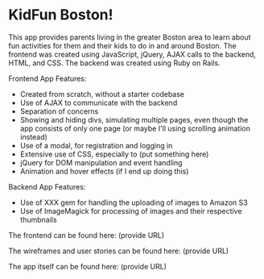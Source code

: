 # KidFun Boston!
This app provides parents living in the greater Boston area to learn about fun activities for them and their kids to do in and around Boston. The frontend was created using JavaScript, jQuery, AJAX calls to the backend, HTML, and CSS.  The backend was created using Ruby on Rails.

Frontend App Features:

* Created from scratch, without a starter codebase
* Use of AJAX to communicate with the backend
* Separation of concerns
* Showing and hiding divs, simulating multiple pages, even though the app consists of only one page (or maybe I'll using scrolling animation instead)
* Use of a modal, for registration and logging in
* Extensive use of CSS, especially to (put something here)
* jQuery for DOM manipulation and event handling
* Animation and hover effects (if I end up doing this)

Backend App Features:

* Use of XXX gem for handling the uploading of images to Amazon S3
* Use of ImageMagick for processing of images and their respective thumbnails

The frontend can be found here: (provide URL)

The wireframes and user stories can be found here: (provide URL)

The app itself can be found here: (provide URL)

